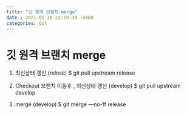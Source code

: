 ```yaml
---
title: "깃 원격 브랜치 merge"
date : 2021-01-18 22:19:30 -0400
categories: Git
---
```



# 깃 원격 브랜치 merge


1. 최신상태 갱신
(relese) $ git pull upstream release

2. Checkout 브랜치 이동후 , 최신상태 갱신 
(develop) $ git pull upstream develop

3. merge
(develop) $ git merge —no-ff release

